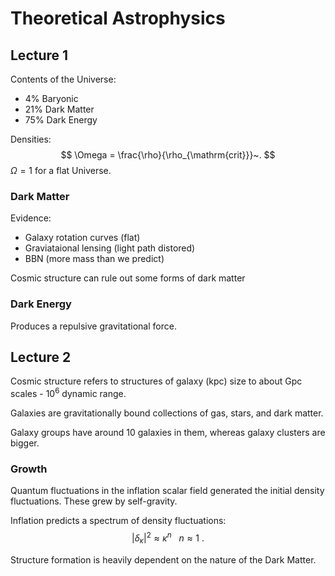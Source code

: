 Theoretical Astrophysics
========================

Lecture 1
---------

Contents of the Universe:

+ 4% Baryonic
+ 21% Dark Matter
+ 75% Dark Energy

Densities:
$$
	\Omega = \frac{\rho}{\rho_{\mathrm{crit}}}~.
$$
$\Omega = 1$ for a flat Universe.

### Dark Matter

Evidence:

+ Galaxy rotation curves (flat)
+ Graviataional lensing (light path distored)
+ BBN (more mass than we predict)

Cosmic structure can rule out some forms of dark matter

### Dark Energy

Produces a repulsive gravitational force.


Lecture 2
---------

Cosmic structure refers to structures of galaxy (kpc) size to about Gpc scales - $10^6$ dynamic range.

Galaxies are gravitationally bound collections of gas, stars, and dark matter.

Galaxy groups have around 10 galaxies in them, whereas galaxy clusters are bigger.

### Growth

Quantum fluctuations in the inflation scalar field generated the initial density fluctuations. These grew by self-gravity.

Inflation predicts a spectrum of density fluctuations:
$$
	|\delta_\kappa|^2 \approx \kappa^n ~ ~ ~ n \approx 1~.
$$

Structure formation is heavily dependent on the nature of the Dark Matter.
